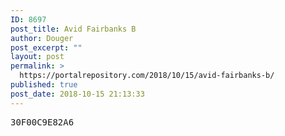 ```yaml
---
ID: 8697
post_title: Avid Fairbanks B
author: Douger
post_excerpt: ""
layout: post
permalink: >
  https://portalrepository.com/2018/10/15/avid-fairbanks-b/
published: true
post_date: 2018-10-15 21:13:33
---
```

<pre>30F00C9E82A6</pre>